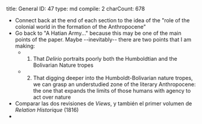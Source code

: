 title:          General
ID:             47
type:           md
compile:        2
charCount:      678


- Connect back at the end of each section to the idea of the "role of the colonial world in the formation of the Anthropocene"
- Go back to "A Hatian Army..." because this may be one of the main points of the paper. Maybe --inevitably-- there are two points that I am making:
	- 1. That _Delirio_ portraits poorly both the Humboldtian and the Bolivarian Nature tropes
	- 2. That digging deeper into the Humboldt-Bolivarian nature tropes, we can grasp an understudied zone of the literary Anthropocene: the one that expands the limits of those humans with agency to act over nature
- Comparar las dos revisiones de *Views*, y también el primer volumen de *Relation Historique* (1816)
- 